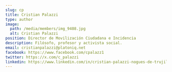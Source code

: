 ```yaml
---
slug: cp
title: Cristian Palazzi
type: author
image:
  path: /media/members/img_9408.jpg
  alt: Cristian Palazzi
position: Director de Movilización Ciudadana e Incidencia
description: Filósofo, profesor y activista social.
email: cristianpalazzi@platoniq.net
facebook: https://www.facebook.com/cpalazz1
twitter: https://x.com/c_palazzi
linkedin: https://www.linkedin.com/in/cristian-palazzi-nogues-de-trujillo-56500ab5/
---
```

